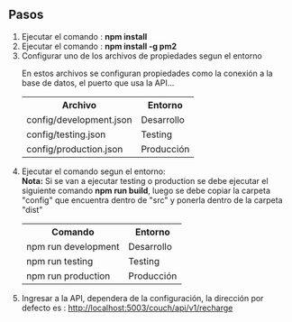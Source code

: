 <h2>Pasos</h2>
<ol>
<li>Ejecutar el comando : <b>npm install</b></li>
<li>Ejecutar el comando : <b>npm install -g pm2</b></li>
<li>Configurar uno de los archivos de propiedades segun el entorno
<p>En estos archivos se configuran propiedades como la conexión a la base de datos, el puerto que usa la API...</p>

<table>
<tr>
<th>Archivo</th>
<th>Entorno</th>
</tr>
<tr>
<td>config/development.json</td>
<td>Desarrollo</td>
</tr>
<tr>
<td>config/testing.json</td>
<td>Testing</td>
</tr>
<tr>
<td>config/production.json</td>
<td>Producción</td>
</tr>
</table>
</li>
<li>Ejecutar el comando segun el entorno:</li>
<b>Nota:</b> Si se van a ejecutar testing o production se debe ejecutar el siguiente comando <b>npm run build</b>, luego se debe copiar la carpeta "config" que encuentra dentro de "src" y ponerla dentro de la carpeta "dist"
<table>
<tr>
<th>Comando</th>
<th>Entorno</th>
</tr>
<tr>
<td>npm run development</td>
<td>Desarrollo</td>
</tr>
<tr>
<td>npm run testing</td>
<td>Testing</td>
</tr>
<tr>
<td>npm run production</td>
<td>Producción</td>
</tr>
</table>

</li>
<li>Ingresar a la API, dependera de la configuración, la dirección por defecto es : 
<a href="http://localhost:5003/couch/api/v1/recharge">http://localhost:5003/couch/api/v1/recharge</a>
</li>
</ol>



